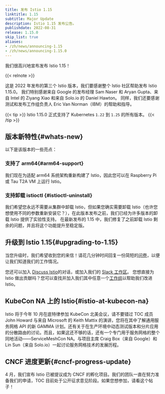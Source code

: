 ```yaml
---
title: 发布 Istio 1.15
linktitle: 1.15
subtitle: Major Update
description: Istio 1.15 发布公告。
publishdate: 2022-08-31
release: 1.15.0
skip_list: true
aliases:
- /zh/news/announcing-1.15
- /zh/news/announcing-1.15.0
---
```


我们很高兴地宣布发布 Istio 1.15！

{{< relnote >}}

这是 2022 年发布的第三个 Istio 版本，我们要感谢整个 Istio 社区帮助发布 Istio 1.15.0。
我们特别感谢来自 Google 的发布经理 Sam Naser 和 Aryan Gupta、来自 Intel 的 Ziyang Xiao 和来自 Solo.io 的 Daniel Hawton。
同样，我们还要感谢测试和发布工作组负责人 Eric Van Norman（IBM）的帮助和指导。

{{< tip >}}
Istio 1.15.0 正式支持了 Kubernetes `1.22` 到 `1.25` 的所有版本。
{{< /tip >}}

## 版本新特性{#whats-new}

以下是该版本的一些亮点：

### 支持了 arm64{#arm64-support}

我们现在为适配 arm64 系统架构重新构建了 Istio，因此您可以在 Raspberry Pi 或 Tau T2A VM 上运行 Istio。

### 支持卸载 istioctl {#istioctl-uninstall}

我们希望您永远不需要从集群中卸载 Istio，但如果您确实需要卸载 Istio（也许您想使用不同的参数重新安装它？），在此版本发布之前，我们已经为许多版本的卸载 Istio 提供了实验性支持。
在最新发布的 1.15 中，我们修复了之前卸载 Istio 剩余的问题，并且将这个功能提升至稳定版。

## 升级到 Istio 1.15{#upgrading-to-1.15}

当您升级时，我们希望收到您的来信！请花几分钟时间回复一份简短的[问卷](https://forms.gle/SWHFBmwJspusK1hv6)，以便让我们知道我们的工作情况。

您还可以加入 [Discuss Istio](https://discuss.istio.io/)的对话，或加入我们的 [Slack 工作区](https://slack.istio.io/)。
您想直接为 Istio 做出贡献吗？您可以查找并加入我们其中任意一个[工作组](https://github.com/istio/community/blob/master/WORKING-GROUPS.md)以帮助我们改进 Istio。

## KubeCon NA 上的 Istio{#istio-at-kubecon-na}

Istio 将于今年 10 月在底特律参加 KubeCon 北美会议，请不要错过 TOC 成员 John Howard 与来自 Microsoft 的 Keith Mattix 的演讲，您将在其中了解通用服务网格 API 的新 GAMMA 计划。还有关于在生产环境中动态测试版本和分片应用的分散路由的讨论。而且，如果这还不够的话，还有一个专门用于服务网格的整个同地活动——ServiceMeshCon NA。与项目主席 Craig Box（来自 Google）和 Lin Sun（来自 Solo.io）一起讨论服务网格技术的发展历程。

## CNCF 进度更新{#cncf-progress-update}

4 月，我们宣布 Istio 已被提议成为 CNCF 的孵化项目。我们的团队一直在努力准备我们的申请，TOC 目前处于公开征求意见阶段。如果您想参加，请看这个帖子！
